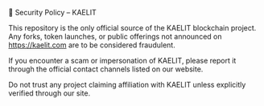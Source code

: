 🔐 Security Policy – KAELIT

This repository is the only official source of the KAELIT blockchain project.
Any forks, token launches, or public offerings not announced on https://kaelit.com are to be considered fraudulent.

If you encounter a scam or impersonation of KAELIT,
please report it through the official contact channels listed on our website.

Do not trust any project claiming affiliation with KAELIT unless explicitly verified through our site.

